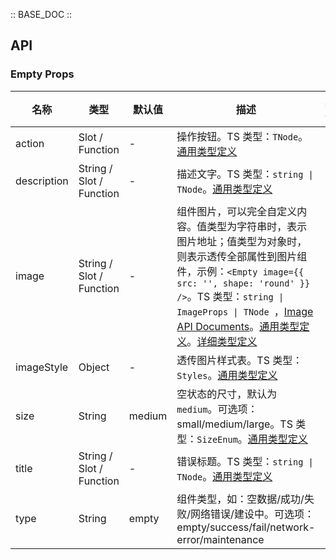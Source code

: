 :: BASE_DOC ::

## API

### Empty Props

名称 | 类型 | 默认值 | 描述 | 必传
-- | -- | -- | -- | --
action | Slot / Function | - | 操作按钮。TS 类型：`TNode`。[通用类型定义](https://github.com/Tencent/tdesign-vue-next/blob/develop/src/common.ts) | N
description | String / Slot / Function | - | 描述文字。TS 类型：`string \| TNode`。[通用类型定义](https://github.com/Tencent/tdesign-vue-next/blob/develop/src/common.ts) | N
image | String / Slot / Function | - | 组件图片，可以完全自定义内容。值类型为字符串时，表示图片地址；值类型为对象时，则表示透传全部属性到图片组件，示例：`<Empty image={{ src: '', shape: 'round' }} />`。TS 类型：`string \| ImageProps \| TNode `，[Image API Documents](./image?tab=api)。[通用类型定义](https://github.com/Tencent/tdesign-vue-next/blob/develop/src/common.ts)。[详细类型定义](https://github.com/Tencent/tdesign-vue-next/tree/develop/src/empty/type.ts) | N
imageStyle | Object | - | 透传图片样式表。TS 类型：`Styles`。[通用类型定义](https://github.com/Tencent/tdesign-vue-next/blob/develop/src/common.ts) | N
size | String | medium | 空状态的尺寸，默认为 `medium`。可选项：small/medium/large。TS 类型：`SizeEnum`。[通用类型定义](https://github.com/Tencent/tdesign-vue-next/blob/develop/src/common.ts) | N
title | String / Slot / Function | - | 错误标题。TS 类型：`string \| TNode`。[通用类型定义](https://github.com/Tencent/tdesign-vue-next/blob/develop/src/common.ts) | N
type | String | empty | 组件类型，如：空数据/成功/失败/网络错误/建设中。可选项：empty/success/fail/network-error/maintenance | N
